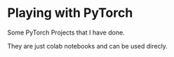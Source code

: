 # Playing with PyTorch

Some PyTorch Projects that I have done.

They are just colab notebooks and can be used direcly.
